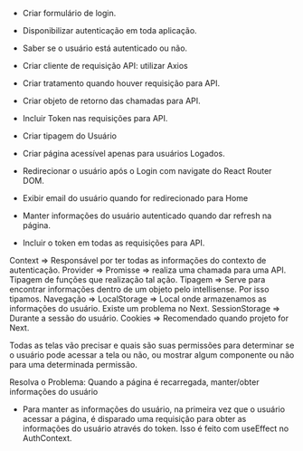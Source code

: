 - Criar formulário de login.
- Disponibilizar autenticação em toda aplicação.
- Saber se o usuário está autenticado ou não.

- Criar cliente de requisição API: utilizar Axios
- Criar tratamento quando houver requisição para API.
- Criar objeto de retorno das chamadas para API.


- Incluir Token nas requisições para API.

- Criar tipagem do Usuário

- Criar página acessível apenas para usuários Logados.

- Redirecionar o usuário após o Login com navigate do React Router DOM.
- Exibir email do usuário quando for redirecionado para Home
- Manter informações do usuário autenticado quando dar refresh na página.


- Incluir o token em todas as requisições para API.

Context => Responsável por ter todas as informações do contexto de autenticação.
Provider => 
Promisse => realiza uma chamada para uma API. Tipagem de funções que realização tal ação.
Tipagem => Serve para encontrar informações dentro de um objeto pelo intellisense. Por isso tipamos.
Navegação =>
LocalStorage => Local onde armazenamos as informações do usuário. Existe um problema no Next.
SessionStorage => Durante a sessão do usuário.
Cookies => Recomendado quando projeto for Next.

Todas as telas vão precisar e quais são suas permissões para determinar se o usuário pode acessar a tela ou não, ou mostrar algum componente ou não para uma determinada permissão.

Resolva o Problema: Quando a página é recarregada, manter/obter informações do usuário

- Para manter as informações do usuário, na primeira vez que o usuário acessar a página, é disparado uma requisição para obter as informações do usuário através do token. Isso é feito com useEffect no AuthContext.